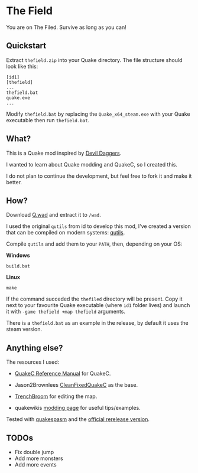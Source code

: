 # The Field

You are on The Filed. Survive as long as you can!

## Quickstart

Extract `thefield.zip` into your Quake directory. The file structure should look like this:
```
[id1]
[thefield]
...
thefield.bat
quake.exe
...
```
Modify `thefield.bat` by replacing the `Quake_x64_steam.exe` with your Quake executable then run `thefield.bat`.

## What?

This is a Quake mod inspired by [Devil Daggers](https://store.steampowered.com/app/422970/Devil_Daggers/).

I wanted to learn about Quake modding and QuakeC, so I created this.

I do not plan to continue the development, but feel free to fork it and make it better.

## How?

Download [Q.wad](https://www.quaddicted.com/files/wads/q.zip) and extract it to `/wad`.

I used the original `qutils` from id to develop this mod, I've created a version that can be compiled on modern systems: [qutils](https://github.com/g0mb4/qutils).

Compile `qutils` and add them to your `PATH`, then, depending on your OS:

**Windows**
```
build.bat
```

**Linux**
```
make
```

If the command succeded the `thefiled` directory will be present. Copy it next to your favourite Quake
executable (where `id1` folder lives) and launch it with `-game thefield +map thefield` arguments.

There is a `thefield.bat` as an example in the release, by default it uses the steam version.

## Anything else?

The resources I used:

+ [QuakeC Reference
Manual](https://pages.cs.wisc.edu/~jeremyp/quake/quakec/quakec.pdf) for QuakeC.

+ Jason2Brownlees [CleanFixedQuakeC](https://github.com/Jason2Brownlee/CleanFixedQuakeC) as the base.

+ [TrenchBroom](https://trenchbroom.github.io/) for editing the map.

+ quakewikis [modding page](https://quakewiki.org/wiki/Main_Page) for useful tips/examples.

Tested with [quakespasm](https://github.com/sezero/quakespasm) and the [official rerelease version](https://store.steampowered.com/app/2310/Quake/).

## TODOs

+ Fix double jump
+ Add more monsters
+ Add more events
